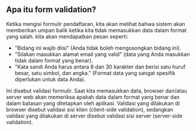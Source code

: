 ## Apa itu form validation?

Ketika mengisi formulir pendaftaran, kita akan melihat bahwa sistem akan memberikan umpan balik ketika kita tidak memasukkan data dalam format yang salah. kita akan mendapatkan pesan seperti:

- "Bidang ini wajib diisi" (Anda tidak boleh mengosongkan bidang ini).
- "Silakan masukkan alamat email yang valid" (data yang Anda masukkan tidak dalam format yang benar).
- "Kata sandi Anda harus antara 8 dan 30 karakter dan berisi satu huruf besar, satu simbol, dan angka." (Format data yang sangat spesifik diperlukan untuk data Anda).

Ini disebut validasi formulir. Saat kita memasukkan data, browser dan/atau server web akan memeriksa apakah data dalam format yang benar dan dalam batasan yang ditetapkan oleh aplikasi. Validasi yang dilakukan di browser disebut validasi sisi klien (client-side validation), sedangkan validasi yang dilakukan di server disebut validasi sisi server (server-side validation).
